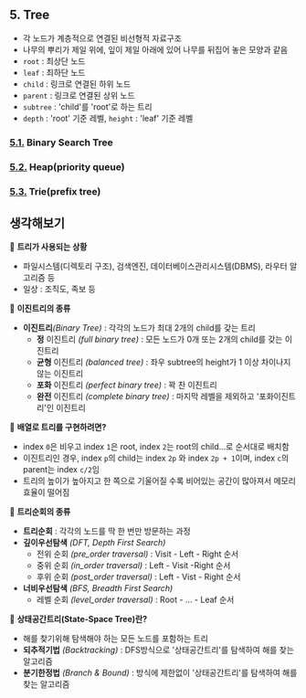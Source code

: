 ## 5. Tree
- 각 노드가 계층적으로 연결된 비선형적 자료구조
- 나무의 뿌리가 제일 위에, 잎이 제일 아래에 있어 나무를 뒤집어 놓은 모양과 같음
- `root` : 최상단 노드
- `leaf` : 최하단 노드
- `child` : 링크로 연결된 하위 노드
- `parent` : 링크로 연결된 상위 노드
- `subtree` : 'child'를 'root'로 하는 트리
- `depth` : 'root' 기준 레벨, `height` : 'leaf' 기준 레벨

### [5.1.](./1_binary_search_tree) **Binary Search Tree**

### [5.2.](./2_heap) **Heap(priority queue)**

### [5.3.](./3_trie) **Trie(prefix tree)**

## 생각해보기

:speech_balloon: **트리가 사용되는 상황**
- 파일시스템(디렉토리 구조), 검색엔진, 데이터베이스관리시스템(DBMS), 라우터 알고리즘 등
- 일상 : 조직도, 족보 등

:speech_balloon: **이진트리의 종류**
- **이진트리**_(Binary Tree)_ : 각각의 노드가 최대 2개의 child를 갖는 트리
    - **정** 이진트리 _(full binary tree)_ : 모든 노드가 0개 또는 2개의 child를 갖는 이진트리
    - **균형** 이진트리 _(balanced tree)_ : 좌우 subtree의 height가 1 이상 차이나지 않는 이진트리
    - **포화** 이진트리 _(perfect binary tree)_ : 꽉 찬 이진트리
    - **완전** 이진트리 _(complete binary tree)_ : 마지막 레벨을 제외하고 '포화이진트리'인 이진트리

:speech_balloon: **배열로 트리를 구현하려면?**
- index `0`은 비우고 index `1`은 root, index `2`는 root의 child...로 순서대로 배치함
- 이진트리인 경우, index `p`의 child는 index `2p` 와 index `2p + 1`이며, index `c`의 parent는 index `c/2`임
- 트리의 높이가 높아지고 한 쪽으로 기울어질 수록 비어있는 공간이 많아져서 메모리 효율이 떨어짐

:speech_balloon: **트리순회의 종류**
- **트리순회** : 각각의 노드를 딱 한 번만 방문하는 과정
- **깊이우선탐색** _(DFT, Depth First Search)_
    - 전위 순회 _(pre_order traversal)_ : Visit - Left - Right 순서
    - 중위 순회 _(in_order traversal)_ : Left - Visit -Right 순서
    - 후위 순회 _(post_order traversal)_ : Left - Vist - Right 순서
- **너비우선탐색** _(BFS, Breadth First Search)_
    - 레벨 순회 _(level_order traversal)_ : Root - ... - Leaf 순서
    
:speech_balloon: **상태공간트리(State-Space Tree)란?**
- 해를 찾기위해 탐색해야 하는 모든 노드를 포함하는 트리
- **되추적기법** _(Backtracking)_ : DFS방식으로 '상태공간트리'를 탐색하여 해를 찾는 알고리즘
- **분기한정법** _(Branch & Bound)_ : 방식에 제한없이 '상태공간트리'를 탐색하여 해를 찾는 알고리즘
